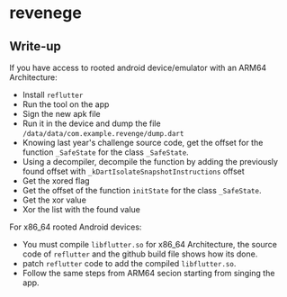 # revenege

## Write-up

If you have access to rooted android device/emulator with an ARM64 Architecture:

 - Install `reflutter`
 - Run the tool on the app
 - Sign the new apk file
 - Run it in the device and dump the file `/data/data/com.example.revenge/dump.dart`
 - Knowing last year's challenge source code, get the offset for the function `_SafeState` for the class `_SafeState`.
 - Using a decompiler, decompile the function by adding the previously found offset with `_kDartIsolateSnapshotInstructions` offset
 - Get the xored flag
 - Get the offset of the function `initState` for the class `_SafeState`.
 - Get the xor value
 - Xor the list with the found value

For x86_64 rooted Android devices:

 - You must compile `libflutter.so` for x86_64 Architecture, the source code of `reflutter` and the github build file shows how its done.
 - patch `reflutter` code to add the compiled `libflutter.so`.
 - Follow the same steps from ARM64 secion starting from singing the app.